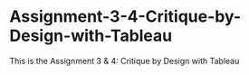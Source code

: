 # Assignment-3-4-Critique-by-Design-with-Tableau

This is the Assignment 3 & 4: Critique by Design with Tableau
